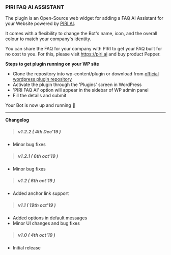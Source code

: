 ### PIRI FAQ AI ASSISTANT

The plugin is an Open-Source web widget for adding a FAQ AI Assistant for your Website powered by [PIRI AI](http://piri.ai 'PIRI AI').

It comes with a flexibility to change the Bot's name, icon, and the overall colour to match your company's identity.

You can share the FAQ for your company with PIRI to get your FAQ built for no cost to you. For this, please visit https://piri.ai and buy product Pepper.

**Steps to get plugin running on your WP site**

-   Clone the repository into wp-content/plugin or download from [official wordpress plugin repository](https://th.wordpress.org/plugins/piri-faq-ai-assistant/)
-   Activate the plugin through the 'Plugins' screen in WordPress
-   'PIRI FAQ AI' option will appear in the sidebar of WP admin panel
-   Fill the details and submit

Your Bot is now up and running 🎉

---

**Changelog**

> ##### v1.2.2 ( 4th Dec'19 )

-   Minor bug fixes

> ##### v1.2.1 ( 6th oct'19 )

-   Minor bug fixes

> ##### v1.2 ( 6th oct'19 )

-   Added anchor link support

> ##### v1.1 ( 19th oct'19 )

-   Added options in default messages
-   Minor UI changes and bug fixes

> ##### v1.0 ( 4th oct'19 )

-   Initial release
